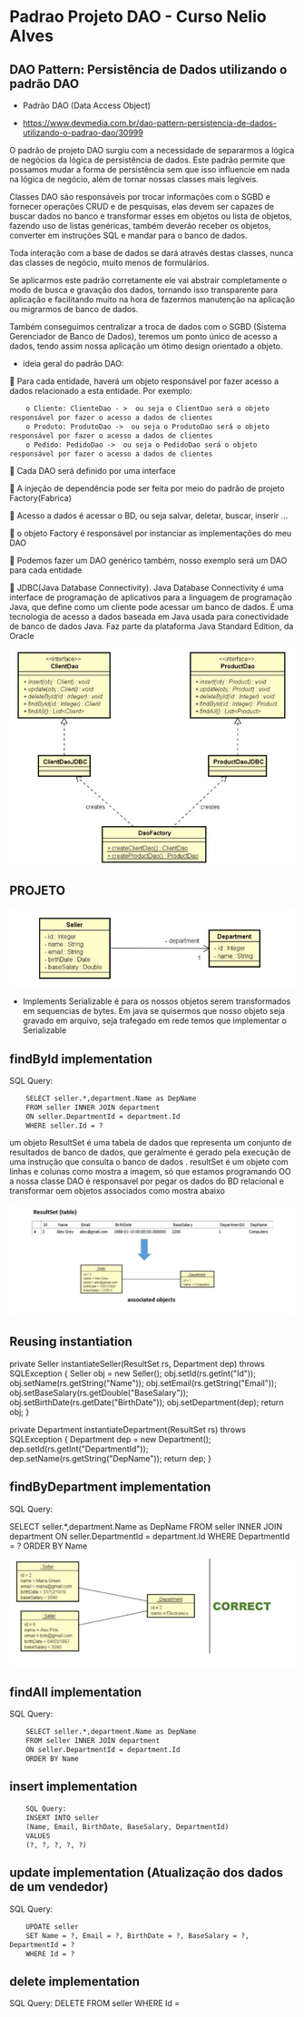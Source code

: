 # Padrao Projeto DAO - Curso Nelio Alves

## DAO Pattern: Persistência de Dados utilizando o padrão DAO

- Padrão DAO (Data Access Object)

- https://www.devmedia.com.br/dao-pattern-persistencia-de-dados-utilizando-o-padrao-dao/30999

O padrão de projeto DAO surgiu com a necessidade de separarmos a lógica de negócios da lógica de persistência de dados.
Este padrão permite que possamos mudar a forma de persistência sem que isso influencie em nada na lógica de negócio, 
além de tornar nossas classes mais legíveis.

Classes DAO são responsáveis por trocar informações com o SGBD e fornecer operações CRUD e de pesquisas, elas devem ser 
capazes de buscar dados no banco e transformar esses em objetos ou lista de objetos, fazendo uso de listas genéricas, 
também deverão receber os objetos, converter em instruções SQL e mandar para o banco de dados.

Toda interação com a base de dados se dará através destas classes, nunca das classes de negócio, muito menos de formulários.

Se aplicarmos este padrão corretamente ele vai abstrair completamente o modo de busca e gravação dos dados, tornando 
isso transparente para aplicação e facilitando muito na hora de fazermos manutenção na aplicação ou migrarmos de banco de dados.

Também conseguimos centralizar a troca de dados com o SGBD (Sistema Gerenciador de Banco de Dados), teremos um ponto 
único de acesso a dados, tendo assim nossa aplicação um ótimo design orientado a objeto.

- ideia geral do padrão DAO:

 Para cada entidade, haverá um objeto responsável por fazer acesso a dados relacionado a esta entidade. 
Por exemplo:

        o Cliente: ClienteDao - >  ou seja o ClientDao será o objeto responsável por fazer o acesso a dados de clientes 
        o Produto: ProdutoDao ->  ou seja o ProdutoDao será o objeto responsável por fazer o acesso a dados de clientes 
        o Pedido: PedidoDao ->  ou seja o PedidoDao será o objeto responsável por fazer o acesso a dados de clientes 

 Cada DAO será definido por uma interface

 A injeção de dependência pode ser feita por meio do padrão de projeto Factory(Fabrica)

 Acesso a dados é acessar o BD, ou seja salvar, deletar, buscar, inserir ...

 o objeto Factory é responsável por instanciar as implementações do meu DAO

 Podemos fazer um DAO genérico também, nosso exemplo será um DAO para cada entidade

 JDBC(Java Database Connectivity). Java Database Connectivity é uma interface de programação de aplicativos para a 
linguagem de programação Java, que define como um cliente pode acessar um banco de dados. É uma tecnologia de acesso a 
dados baseada em Java usada para conectividade de banco de dados Java. Faz parte da plataforma Java Standard Edition, 
da Oracle

![](.README_images/2e9c1ee9.png)


## PROJETO

![](.README_images/11276d95.png)

- Implements Serializable é para os nossos objetos serem transformados em sequencias de bytes. Em java se quisermos que nosso
objeto seja gravado em arquivo, seja trafegado em rede temos que implementar o Serializable


## findById implementation

SQL Query:

        SELECT seller.*,department.Name as DepName
        FROM seller INNER JOIN department
        ON seller.DepartmentId = department.Id
        WHERE seller.Id = ?

um objeto ResultSet é uma tabela de dados que representa um conjunto de resultados de banco de dados, que
geralmente é gerado pela execução de uma instrução que consulta o banco de dados .
resultSet é um objeto com linhas e colunas como mostra a imagem, só que estamos programando OO
a nossa classe DAO é responsavel por pegar os dados do BD relacional e transformar oem objetos associados
como mostra abaixo

![](.README_images/a1431300.png)


## Reusing instantiation

private Seller instantiateSeller(ResultSet rs, Department dep) throws SQLException {
        Seller obj = new Seller();
        obj.setId(rs.getInt("Id"));
        obj.setName(rs.getString("Name"));
        obj.setEmail(rs.getString("Email"));
        obj.setBaseSalary(rs.getDouble("BaseSalary"));
        obj.setBirthDate(rs.getDate("BirthDate"));
        obj.setDepartment(dep);
        return obj;
}

private Department instantiateDepartment(ResultSet rs) throws SQLException {
        Department dep = new Department();
        dep.setId(rs.getInt("DepartmentId"));
        dep.setName(rs.getString("DepName"));
        return dep;
}

## findByDepartment implementation

SQL Query:

SELECT seller.*,department.Name as DepName
FROM seller INNER JOIN department
ON seller.DepartmentId = department.Id
WHERE DepartmentId = ?
ORDER BY Name

![](.README_images/d720c039.png)


## findAll implementation

SQL Query:

        SELECT seller.*,department.Name as DepName
        FROM seller INNER JOIN department
        ON seller.DepartmentId = department.Id
        ORDER BY Name


## insert implementation


        SQL Query:
        INSERT INTO seller
        (Name, Email, BirthDate, BaseSalary, DepartmentId)
        VALUES
        (?, ?, ?, ?, ?)


## update implementation (Atualização dos dados de um vendedor)

SQL Query:

        UPDATE seller
        SET Name = ?, Email = ?, BirthDate = ?, BaseSalary = ?, DepartmentId = ?
        WHERE Id = ?


## delete implementation

SQL Query:
DELETE FROM seller
WHERE Id = 